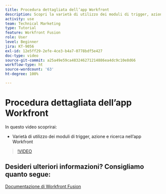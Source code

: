 ```yaml
---
title: Procedura dettagliata dell’app Workfront
description: Scopri la varietà di utilizzo dei moduli di trigger, azione e ricerca nell’app Workfront in  [!DNL Adobe Workfront Fusion].
activity: use
team: Technical Marketing
type: Tutorial
feature: Workfront Fusion
role: User
level: Beginner
jira: KT-9056
exl-id: 12e5ff29-2efe-4ce3-b4a7-0778bdf5e427
doc-type: video
source-git-commit: a25a49e59ca483246271214886ea4dc9c10e8d66
workflow-type: ht
source-wordcount: '63'
ht-degree: 100%

---
```


# Procedura dettagliata dell’app Workfront

In questo video scoprirai:

* Varietà di utilizzo dei moduli di trigger, azione e ricerca nell’app Workfront

>[!VIDEO](https://video.tv.adobe.com/v/335297/?quality=12&learn=on)


## Desideri ulteriori informazioni? Consigliamo quanto segue:

[Documentazione di Workfront Fusion](https://experienceleague.adobe.com/docs/workfront/using/adobe-workfront-fusion/workfront-fusion-2.html?lang=it)
